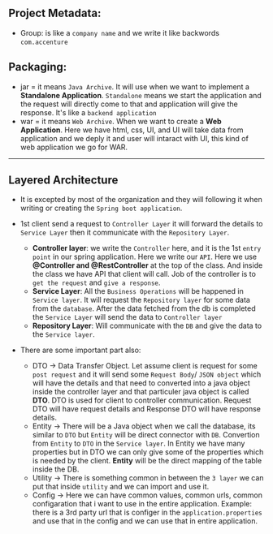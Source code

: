 ## Project Metadata:
- Group: is like a `company name` and we write it like backwords `com.accenture`

## Packaging:
- jar = it means `Java Archive`. It will use when we want to implement a **Standalone Application**. `Standalone` means we start the application and the request will directly come to that and application will give the response. It's like a `backend application`
- war = it means `Web Archive`. When we want to create a **Web Application**. Here we have html, css, UI, and UI will take data from application and we deply it and user will intaract with UI, this kind of web application we go for WAR.

**********************************************************************************************
## Layered Architecture
- It is excepted by most of the organization and they will following it when writing or creating the `Spring boot application`.
- 1st client send a request to `Controller Layer` it will forward the details to `Service Layer` then it communicate with the `Repository Layer`.
  - **Controller layer**: we write the `Controller` here, and it is the 1st `entry point` in our spring application. Here we write our `API`. Here we use **@Controller and @RestController** at the top of the class. And inside the class we have API that client will call. Job of the controller is to `get the request` and `give a response`.
  - **Service Layer**: All the `Business Operations` will be happened in `Service layer`. It will request the `Repository layer` for some data from the `database`. After the data fetched from the db is completed the `Service Layer` will send the data to `Controller layer`
  - **Repository Layer**: Will communicate with the `DB` and give the data to the `Service layer`.
 
- There are some important part also:
  - DTO -> Data Transfer Object. Let assume client is request for some `post request` and it will send some `Request Body`/ `JSON object` which will have the details and that need to converted into a java object inside the controller layer and that particuler java object is called **DTO**. DTO is used for client to controller communication. Request DTO will have request details and Response DTO will have response details.
  - Entity -> There will be a Java object when we call the database, its similar to `DTO` but `Entity` will be direct connector with `DB`. Convertion from `Entity` to `DTO` in the `Service layer`. In Entity we have many properties but in DTO we can only give some of the properties which is needed by the client. **Entity** will be the direct mapping of the table inside the DB.
  - Utility -> There is something common in between the `3 layer` we can put that inside `utility` and we can import and use it.
  - Config -> Here we can have common values, common urls, common configaration that i want to use in the entire application. Example: there is a 3rd party url that is configer in the `application.properties` and use that in the config and we can use that in entire application.
 
